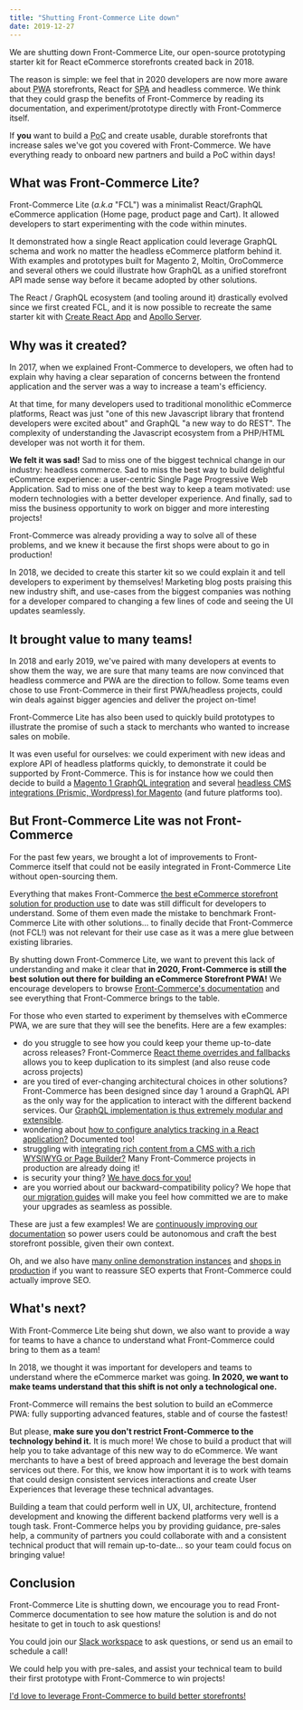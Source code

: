 ```yaml
---
title: "Shutting Front-Commerce Lite down"
date: 2019-12-27
---
```


We are shutting down Front-Commerce Lite, our open-source prototyping starter kit for React eCommerce storefronts created back in 2018.

The reason is simple: we feel that in 2020 developers are now more aware about <abbr title="Progressive Web Application">PWA</abbr> storefronts, React for <abbr title="Single Page Application">SPA</abbr> and headless commerce. We think that they could grasp the benefits of Front-Commerce by reading its documentation, and experiment/prototype directly with Front-Commerce itself.

If **you** want to build a <abbr title="Proof of Concept">PoC</abbr> and create usable, durable storefronts that increase sales we've got you covered with Front-Commerce. We have everything ready to onboard new partners and build a PoC within days!

<!-- more -->

## What was Front-Commerce Lite?

Front-Commerce Lite (*a.k.a* "FCL") was a minimalist React/GraphQL eCommerce application (Home page, product page and Cart). It allowed developers to start experimenting with the code within minutes.

It demonstrated how a single React application could leverage GraphQL schema and work no matter the headless eCommerce platform behind it. With examples and prototypes built for Magento 2, Moltin, OroCommerce and several others we could illustrate how GraphQL as a unified storefront API made sense way before it became adopted by other solutions.

The React / GraphQL ecosystem (and tooling around it) drastically evolved since we first created FCL, and it is now possible to recreate the same starter kit with [Create React App](https://create-react-app.dev/) and [Apollo Server](https://www.apollographql.com/docs/apollo-server/getting-started/#step-2-install-dependencies).

## Why was it created?

In 2017, when we explained Front-Commerce to developers, we often had to explain why having a clear separation of concerns between the frontend application and the server was a way to increase a team's efficiency.

At that time, for many developers used to traditional monolithic eCommerce platforms, React was just "one of this new Javascript library that frontend developers were excited about" and GraphQL "a new way to do REST". The complexity of understanding the Javascript ecosystem from a PHP/HTML developer was not worth it for them.

**We felt it was sad!**
Sad to miss one of the biggest technical change in our industry: headless commerce. Sad to miss the best way to build delightful eCommerce experience: a user-centric Single Page Progressive Web Application. Sad to miss one of the best way to keep a team motivated: use modern technologies with a better developer experience. And finally, sad to miss the business opportunity to work on bigger and more interesting projects!

Front-Commerce was already providing a way to solve all of these problems, and we knew it because the first shops were about to go in production!

In 2018, we decided to create this starter kit so we could explain it and tell developers to experiment by themselves! Marketing blog posts praising this new industry shift, and use-cases from the biggest companies was nothing for a developer compared to changing a few lines of code and seeing the UI updates seamlessly.

## It brought value to many teams!

In 2018 and early 2019, we've paired with many developers at events to show them the way, we are sure that many teams are now convinced that headless commerce and PWA are the direction to follow.
Some teams even chose to use Front-Commerce in their first PWA/headless projects, could win deals against bigger agencies and deliver the project on-time!

Front-Commerce Lite has also been used to quickly build prototypes to illustrate the promise of such a stack to merchants who wanted to increase sales on mobile.

It was even useful for ourselves: we could experiment with new ideas and explore API of headless platforms quickly, to demonstrate it could be supported by Front-Commerce. This is for instance how we could then decide to build a [Magento 1 GraphQL integration](/blog/2019/11/20/front-commerce-is-compatible-with-magento1/) and several [headless CMS integrations (Prismic, Wordpress) for Magento](/blog/2019/11/20/introducing-cms-demos/) (and future platforms too).

## But Front-Commerce Lite was not Front-Commerce

For the past few years, we brought a lot of improvements to Front-Commerce itself that could not be easily integrated in Front-Commerce Lite without open-sourcing them.

Everything that makes Front-Commerce [the best eCommerce storefront solution for production use](/docs/advanced/production-ready/overview.html) to date was still difficult for developers to understand. Some of them even made the mistake to benchmark Front-Commerce Lite with other solutions… to finally decide that Front-Commerce (not FCL!) was not relevant for their use case as it was a mere glue between existing libraries.

By shutting down Front-Commerce Lite, we want to prevent this lack of understanding and make it clear that **in 2020, Front-Commerce is still the best solution out there for building an eCommerce Storefront PWA!** We encourage developers to browse [Front-Commerce's documentation](/docs) and see everything that Front-Commerce brings to the table.

For those who even started to experiment by themselves with eCommerce PWA, we are sure that they will see the benefits.
Here are a few examples:

* do you struggle to see how you could keep your theme up-to-date across releases? Front-Commerce [React theme overrides and fallbacks](/docs/essentials/extend-the-theme.html) allows you to keep duplication to its simplest (and also reuse code across projects)
* are you tired of ever-changing architectural choices in other solutions? Front-Commerce has been designed since day 1 around a GraphQL API as the only way for the application to interact with the different backend services. Our [GraphQL implementation is thus extremely modular and extensible](/docs/essentials/extend-the-graphql-schema.html).
* wondering about [how to configure analytics tracking in a React application?](/docs/advanced/theme/analytics.html) Documented too!
* struggling with [integrating rich content from a CMS with a rich WYSIWYG or Page Builder?](/docs/advanced/theme/wysiwyg.html) Many Front-Commerce projects in production are already doing it!
* is security your thing? [We have docs for you!](/docs/advanced/graphql/rate-limiting.html)
* are you worried about our backward-compatibility policy? We hope that [our migration guides](/docs/appendices/migration-guides.html) will make you feel how committed we are to make your upgrades as seamless as possible.

These are just a few examples! We are [continuously improving our documentation](https://github.com/front-commerce/developers.front-commerce.com/issues?q=is%3Aissue+is%3Aopen+sort%3Aupdated-desc) so power users could be autonomous and craft the best storefront possible, given their own context.

Oh, and we also have [many online demonstration instances](https://demo.front-commerce.com/) and [shops in production](https://www.front-commerce.com/en/showcase/) if you want to reassure SEO experts that Front-Commerce could actually improve SEO.

## What's next?

With Front-Commerce Lite being shut down, we also want to provide a way for teams to have a chance to understand what Front-Commerce could bring to them as a team!

In 2018, we thought it was important for developers and teams to understand where the eCommerce market was going. **In 2020, we want to make teams understand that this shift is not only a technological one.**

Front-Commerce will remains the best solution to build an eCommerce PWA: fully supporting advanced features, stable and of course the fastest!

But please, **make sure you don't restrict Front-Commerce to the technology behind it.** It is much more! We chose to build a product that will help you to take advantage of this new way to do eCommerce.
We want merchants to have a best of breed approach and leverage the best domain services out there. For this, we know how important it is to work with teams that could design consistent services interactions and create User Experiences that leverage these technical advantages.

Building a team that could perform well in UX, UI, architecture, frontend development and knowing the different backend platforms very well is a tough task. Front-Commerce helps you by providing guidance, pre-sales help, a community of partners you could collaborate with and a consistent technical product that will remain up-to-date… so your team could focus on bringing value!

## Conclusion

Front-Commerce Lite is shutting down, we encourage you to read Front-Commerce documentation to see how mature the solution is and do not hesitate to get in touch to ask questions!

You could join our [Slack workspace](https://join.slack.com/t/front-commerce/shared_invite/enQtMzI2OTEyMDYzOTkxLWEzODg2NjM5MmVhNGUwODE0OTI4MWMwYTcxZWZkNzE1YjU4MzRlZmQ0YWY5NDNkZWM0ZGMzMGQ4NDc4OTgxMTU) to ask questions, or send us an email to schedule a call!

We could help you with pre-sales, and assist your technical team to build their first prototype with Front-Commerce to win projects!

<div class="center">
  <a class="link primary button" href="mailto:contact@front-commerce.com?subject=I’d like to know more about how Front-Commerce could help our team!">I'd love to leverage Front-Commerce to build better storefronts!</a>
</div>

